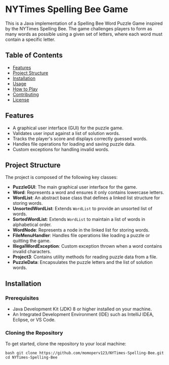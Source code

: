 # NYTimes Spelling Bee Game

This is a Java implementation of a Spelling Bee Word Puzzle Game inspired by the NYTimes Spelling Bee. The game challenges players to form as many words as possible using a given set of letters, where each word must contain a specific letter.

## Table of Contents
- [Features](#features)
- [Project Structure](#project-structure)
- [Installation](#installation)
- [Usage](#usage)
- [How to Play](#how-to-play)
- [Contributing](#contributing)
- [License](#license)

## Features
- A graphical user interface (GUI) for the puzzle game.
- Validates user input against a list of solution words.
- Tracks the player's score and displays correctly guessed words.
- Handles file operations for loading and saving puzzle data.
- Custom exceptions for handling invalid words.

## Project Structure

The project is composed of the following key classes:

- **PuzzleGUI**: The main graphical user interface for the game.
- **Word**: Represents a word and ensures it only contains lowercase letters.
- **WordList**: An abstract base class that defines a linked list structure for storing words.
- **UnsortedWordList**: Extends `WordList` to provide an unsorted list of words.
- **SortedWordList**: Extends `WordList` to maintain a list of words in alphabetical order.
- **WordNode**: Represents a node in the linked list for storing words.
- **FileMenuHandler**: Handles file operations like loading a puzzle or quitting the game.
- **IllegalWordException**: Custom exception thrown when a word contains invalid characters.
- **Project3**: Contains utility methods for reading puzzle data from a file.
- **PuzzleData**: Encapsulates the puzzle letters and the list of solution words.

## Installation

### Prerequisites
- Java Development Kit (JDK) 8 or higher installed on your machine.
- An Integrated Development Environment (IDE) such as IntelliJ IDEA, Eclipse, or VS Code.

### Cloning the Repository
To get started, clone the repository to your local machine:

`bash
git clone https://github.com/momoperv123/NYTimes-Spelling-Bee.git
cd NYTimes-Spelling-Bee`
